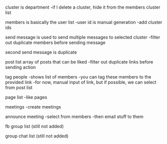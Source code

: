 cluster is department
-if I delete a cluster, hide it from the members cluster list

members is basically the user list
-user id is manual generation
-add cluster ids

send message is used to send multiple messages to selected cluster
-filter out duplicate members before sending message

second send message is duplicate

post list
array of posts that can be liked
-filter out duplicate links before sending action

tag people
-shows list of members
-you can tag these members to the provided link
-for now, manual input of link, but if possible, we can select from post list

page list
-like pages

meetings
-create meetings

announce meeting
-select from members
-then email stuff to them

fb group list (still not added)

group chat list (still not added)
